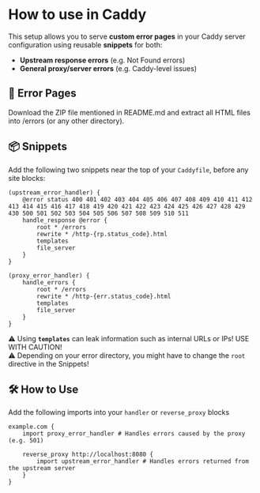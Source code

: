 # How to use in Caddy

This setup allows you to serve **custom error pages** in your Caddy server configuration using reusable **snippets** for both:

- **Upstream response errors** (e.g. Not Found errors)
- **General proxy/server errors** (e.g. Caddy-level issues)

## 📁 Error Pages
Download the ZIP file mentioned in README.md and extract all HTML files into /errors (or any other directory).

## 📦 Snippets
Add the following two snippets near the top of your `Caddyfile`, before any site blocks:

```caddyfile
(upstream_error_handler) {
    @error status 400 401 402 403 404 405 406 407 408 409 410 411 412 413 414 415 416 417 418 419 420 421 422 423 424 425 426 427 428 429 430 500 501 502 503 504 505 506 507 508 509 510 511
    handle_response @error {
        root * /errors
        rewrite * /http-{rp.status_code}.html
        templates
        file_server
    }
}

(proxy_error_handler) {
    handle_errors {
        root * /errors
        rewrite * /http-{err.status_code}.html
        templates
        file_server
    }
}
```

⚠️ Using **`templates`** can leak information such as internal URLs or IPs! USE WITH CAUTION!  
⚠️ Depending on your error directory, you might have to change the `root` directive in the Snippets!

## 🛠 How to Use
Add the following imports into your `handler` or `reverse_proxy` blocks

```caddyfile
example.com {
    import proxy_error_handler # Handles errors caused by the proxy (e.g. 501)

    reverse_proxy http://localhost:8080 {
        import upstream_error_handler # Handles errors returned from the upstream server
    }
}
```